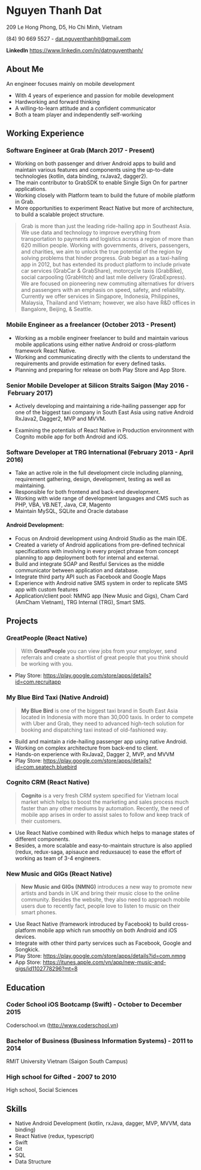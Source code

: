# Nguyen Thanh Dat
209 Le Hong Phong, D5, Ho Chi Minh, Vietnam

(84) 90 669 5527 - dat.nguyenthanhit@gmail.com

**LinkedIn** https://www.linkedin.com/in/datnguyenthanh/

## About Me
An engineer focuses mainly on mobile development

-	With 4 years of experience and passion for mobile development
-	Hardworking and forward thinking
-	A willing-to-learn attitude and a confident communicator
-	Both a team player and independently self-working

## Working Experience
### Software Engineer at Grab (March 2017 - Present)
- Working on both passenger and driver Android apps to build and maintain various features and components using the up-to-date technologies (kotlin, data binding, rxJava2, dagger2).
- The main contributor to GrabSDK to enable Single Sign On for partner applications.
- Working closely with Platform team to build the future of mobile platform in Grab.
- More opportunities to experiment React Native but more of architecture, to build a scalable project structure.

> Grab is more than just the leading ride-hailing app in Southeast Asia. We use data and technology to improve everything from transportation to payments and logistics across a region of more than 620 million people. Working with governments, drivers, passengers, and charities, we aim to unlock the true potential of the region by solving problems that hinder progress.
> Grab began as a taxi-hailing app in 2012, but has extended its product platform to include private car services (GrabCar & GrabShare), motorcycle taxis (GrabBike), social carpooling (GrabHitch) and last mile delivery (GrabExpress). We are focused on pioneering new commuting alternatives for drivers and passengers with an emphasis on speed, safety, and reliability. Currently we offer services in Singapore, Indonesia, Philippines, Malaysia, Thailand and Vietnam; however, we also have R&D offices in Bangalore, Beijing, & Seattle.

### Mobile Engineer as a freelancer (October 2013 - Present)
- Working as a mobile engineer freelancer to build and maintain various mobile applications using either native Android or cross-platform framework React Native.
- Working and communicating directly with the clients to understand the requirements and provide estimation for every defined tasks.
- Planning and preparing for release on both Play Store and App Store.

### Senior Mobile Developer at Silicon Straits Saigon (May 2016 - February 2017)
- Actively developing and maintaining a ride-hailing passenger app for one of the biggest taxi company in South East Asia using native Android RxJava2, Dagger2, MVP and MVVM.

- Examining the potentials of React Native in Production environment with Cognito mobile app for both Android and iOS.

### Software Developer at TRG International (February 2013 - April 2016)
- Take an active role in the full development circle including planning, requirement gathering, design, development, testing as well as maintaining.
- Responsible for both frontend and back-end development.
- Working with wide range of development languages and CMS such as PHP, VBA, VB.NET, Java, C#, Magento
- Maintain MySQL, SQLite and Oracle database

#### Android Development:
- Focus on Android development using Android Studio as the main IDE.
- Created a variety of Android applications from pre-defined technical specifications with involving in every project phrase from concept planning to app deployment both for internal and external.
- Build and integrate SOAP and Restful Services as the middle communicator between application and database.
- Integrate third party API such as Facebook and Google Maps
- Experience with Android native SMS system in order to replicate SMS app with custom features
- Application/client pool: NMNG app (New Music and Gigs), Cham Card (AmCham Vietnam), TRG Internal (TRG), Smart SMS.

## Projects
### GreatPeople (React Native)
> With **GreatPeople** you can view jobs from your employer, send referrals and create a shortlist of great people that you think should be working with you.

- Play Store: https://play.google.com/store/apps/details?id=com.recruitapp

### My Blue Bird Taxi (Native Android)
> **My Blue Bird** is one of the biggest taxi brand in South East Asia located in Indonesia with more than 30,000 taxis. In order to compete with Uber and Grab, they need to advanced high-tech solution for booking and dispatching taxi instead of old-fashioned way.

-	Build and maintain a ride-hailing passenger app using native Android.
-	Working on complex architecture from back-end to client.
-	Hands-on experience with RxJava2, Dagger 2, MVP, and MVVM
-	Play Store: https://play.google.com/store/apps/details?id=com.seatech.bluebird

### Cognito CRM (React Native)
> **Cognito** is a very fresh CRM system specified for Vietnam local market which helps to boost the marketing and sales process much faster than any other mediums by automation. Recently, the need of mobile app arises in order to assist sales to follow and keep track of their customers.

-	Use React Native combined with Redux which helps to manage states of different components.
-	Besides, a more scalable and easy-to-maintain structure is also applied (redux, redux-saga, apisauce and reduxsauce) to ease the effort of working as team of 3-4 engineers.

### New Music and GIGs (React Native)
> **New Music and GIGs (NMNG)** introduces a new way to promote new artists and bands in UK and bring their music close to the online community. Besides the website, they also need to approach mobile users due to recently fact, people love to listen to music on their smart phones.

-	Use React Native (framework introduced by Facebook) to build cross-platform mobile app which run smoothly on both Android and iOS devices.
-	Integrate with other third party services such as Facebook, Google and Songkick.
-	Play Store: https://play.google.com/store/apps/details?id=com.nmng 
-  App Store: https://itunes.apple.com/vn/app/new-music-and-gigs/id1102778296?mt=8 

## Education
### Coder School iOS Bootcamp (Swift) - October to December 2015
Coderschool.vn (http://www.coderschool.vn)

### Bachelor of Business (Business Information Systems) - 2011 to 2014
RMIT University Vietnam (Saigon South Campus)

### High school for Gifted - 2007 to 2010
High school, Social Sciences

## Skills
- Native Android Development (kotlin, rxJava, dagger, MVP, MVVM, data binding)
- React Native (redux, typescript)
- Swift
- Git
- SQL
- Data Structure
